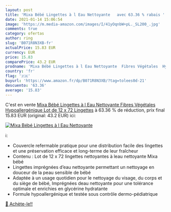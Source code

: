 ```yaml
---
layout: post
title: 'Mixa Bébé Lingettes à l Eau Nettoyante   avec 63.36 % rabais '
date: 2021-01-14 15:06:54
image: 'https://m.media-amazon.com/images/I/41yOqnbW+pL._SL200_.jpg'
comments: true
category: ofertas
author: ring
slug: 'B071R8N3XB-fr'
actualPrice: 15.83 EUR
currency: EUR
price: 15.83
comparePrice: 43.2 EUR
prodname: 'Mixa Bébé Lingettes à l Eau Nettoyante  Fibres Végétales  Hypoallergénique  Lot de 12 x 72 Lingettes'
country: 'fr'
flag: '🇫🇷'
buyurl: 'https://www.amazon.fr/dp/B071R8N3XB/?tag=tolees0d-21'
descuento: '63.36'
average: '15.83'
---
```


C'est en vente [Mixa Bébé Lingettes à l Eau Nettoyante  Fibres Végétales  Hypoallergénique  Lot de 12 x 72 Lingettes](https://www.amazon.fr/dp/B071R8N3XB/?tag=tolees0d-21)  à  63.36 % de réduction, prix final  15.83 EUR (original: 43.2 EUR) ici:

[![Mixa Bébé Lingettes à l Eau Nettoyante  ](https://m.media-amazon.com/images/I/41yOqnbW+pL._SL200_.jpg)](https://www.amazon.fr/dp/B071R8N3XB/?tag=tolees0d-21)

ℹ️:

- Couvercle refermable pratique pour une distribution facile des lingettes et une préservation efficace et long-terme de leur fraîcheur
- Contenu : Lot de 12 x 72 lingettes nettoyantes à leau nettoyante Mixa bébé
- Lingettes imprégnées d’eau nettoyante permettant un nettoyage en douceur de la peau sensible de bébé
- Adaptée à un usage quotidien pour le nettoyage du visage, du corps et du siège de bébé, Imprégnées deau nettoyante pour une tolérance optimale et enrichies en glycérine hydratante
- Formule hypoallergénique et testée sous contrôle dermo-pédiatrique

[🛒 Achète-le!!](https://www.amazon.fr/dp/B071R8N3XB/?tag=tolees0d-21)
